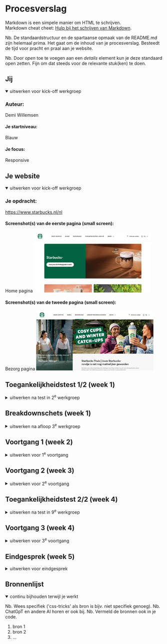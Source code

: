 # Procesverslag
Markdown is een simpele manier om HTML te schrijven.  
Markdown cheat cheet: [Hulp bij het schrijven van Markdown](https://github.com/adam-p/markdown-here/wiki/Markdown-Cheatsheet).

Nb. De standaardstructuur en de spartaanse opmaak van de README.md zijn helemaal prima. Het gaat om de inhoud van je procesverslag. Besteedt de tijd voor pracht en praal aan je website.

Nb. Door *open* toe te voegen aan een *details* element kun je deze standaard open zetten. Fijn om dat steeds voor de relevante stuk(ken) te doen.





## Jij

<details open>
  <summary>uitwerken voor kick-off werkgroep</summary>

  ### Auteur:
  Demi Willemsen

  #### Je startniveau:
  Blauw

  #### Je focus:
  Responsive
 
</details>





## Je website

<details open>
  <summary>uitwerken voor kick-off werkgroep</summary>

  ### Je opdracht:
  https://www.starbucks.nl/nl
  
  #### Screenshot(s) van de eerste pagina (small screen): 
  Home pagina 
  <img src="readme-images/homepagina-starbucks.png" width="375px" alt="omschrijving van de pagina">

  #### Screenshot(s) van de tweede pagina (small screen):
  Bezorg pagina 
  <img src="readme-images/bezorg-pagina.png" width="375px" alt="omschrijving van de pagina">
 
</details>



## Toegankelijkheidstest 1/2 (week 1)

<details>
  <summary>uitwerken na test in 2<sup>e</sup> werkgroep</summary>

  ### Bevindingen
  Lijst met je bevindingen die in de test naar voren kwamen:

  * De website maakt (te) veel gebruik van div's en classes etc. De code is niet netjes/semantisch.
  * De website is erg overzichtelijk, en gebruiksvriendelijk als het gaat om de lay-out. De knoppen(buttons) zijn de juiste groote op de telefoon.
  * Als je de website groter en kleiner maakt schuift alles op de juiste manier mee, niks blijft raar hangen of iets dergelijks.
  * De website maakt vrijwel geen gebruik van H1's (dus niet op elke pagina komt een H1 voor), voornamelijk heel veel h2's.
  * Niet elke img elements heeft een alt.
  * De website maakt geen gebruik van a elementen voor links.
  * Niet elke link is herkenbaar als link.
  * De website maakt vrijwel geen gebruik van button elementen voor buttons.


</details>



## Breakdownschets (week 1)

<details>
  <summary>uitwerken na afloop 3<sup>e</sup> werkgroep</summary>

  ### de hele pagina: 
  <img src="readme-images/Breakdown-schets.png" width="375px" alt="breakdown van de hele pagina">

  ### dynamisch deel (bijv menu): 
  <img src="readme-images/dummy-plaatje.jpg" width="375px" alt="breakdown van een dynamisch deel">

  ### wellicht nog een dynamisch deel (bijv filter): 
  <img src="readme-images/dummy-plaatje.jpg" width="375px" alt="breakdown van nog een dynamisch deel">

</details>





## Voortgang 1 (week 2)

<details>
  <summary>uitwerken voor 1<sup>e</sup> voortgang</summary>

  ### Stand van zaken
  hier dit ging goed & dit was lastig (neem ook screenshots op van delen van je website en code)

  het was voornamelijk heel erg inkomen in de code. Ik ben er niet goed in, dus was het extra lastig. nadat ik eenmaal een opzetje had ging het redelijk. Wat goed ging is dat wat ik deed ik ook terug zag op mijn site, dus geen errors of iets dergelijks. wat ik lastig vind, blijft voornamelijk het netjes opstellen van een code.


  ### Agenda voor meeting
  samen met je groepje opstellen

  | student 1      | student 2          | student 3    | student 4        |
  | ---            | ---                | ---          | ---              |
  | dit bespreken  | en dit             | en ik dit    | en dan ik dat    |
  | en dat ook nog | dit als er tijd is | nog een punt | dit wil ik zeker |
  | ...            | ...                | ...          | ...              |

  vragen van groepje:
  * melih: hoe maak ik mijn site responsive
  * bo: hoe maak ik een soort sarrousel met pijltjes, of dat met CSS of JS moet?
  * Eva: hoe kan ik mijn site stelen + implementeren in mijn html
  * mick: ziek
  * demi: hoe kan ik de kaart op een website gebruikbaar maken, dat je kan in en uitzoomen etc.

  ### Verslag van meeting
  hier na afloop snel de uitkomsten van de meeting vastleggen

  - Ik weet nu hoe ik de kaart in kan laden op mijn website. 
  - Ik weet nu dat veel websites svg gebruiken en zelf maken om icoontjes toe te passen op hun website. Dit ga ik zeker meenemen in mijn website, want starbucks maakt ook gebruik van svg icoontjes. Op die manier hoef ik niet moeilijk te doen met icoontjes zelf maken en inladen als png, want dat gaat uiteindelijk niet goed werken.
  - Ik weet nu dat als je wilt dat de screenreader een woord op z'n engels uitspreekt, dat je er lang:"en" aan toe kan voegen. Op die manier word het woord op zijn Engels uitgesproken.
  - Ik weet nu ook dat we op z'n minst 3 css stylepagina's moeten inleveren. 1 voor de basis, dus de kleuren, font, header en footer, want die zijn op elke pagina hetzelfde. 1 voor de main van de ene pagina, en 1 voor de main van de andere pagina.

</details>





## Voortgang 2 (week 3)

<details>
  <summary>uitwerken voor 2<sup>e</sup> voortgang</summary>

  ### Stand van zaken
  hier dit ging goed & dit was lastig (neem ook screenshots op van delen van je website en code)


  ### Agenda voor meeting
  samen met je groepje opstellen

  | student 1      | student 2          | student 3    | student 4        |
  | ---            | ---                | ---          | ---              |
  | dit bespreken  | en dit             | en ik dit    | en dan ik dat    |
  | en dat ook nog | dit als er tijd is | nog een punt | dit wil ik zeker |
  | ...            | ...                | ...          | ...              |


  ### Verslag van meeting
  hier na afloop snel de uitkomsten van de meeting vastleggen

  - punt 1
  - punt 2
  - nog een punt
- ...

</details>





## Toegankelijkheidstest 2/2 (week 4)

<details>
  <summary>uitwerken na test in 9<sup>e</sup> werkgroep</summary>

  ### Bevindingen
  Lijst met je bevindingen die in de test naar voren kwamen (geef ook aan wat er verbeterd is):

</details>





## Voortgang 3 (week 4)

<details>
  <summary>uitwerken voor 3<sup>e</sup> voortgang</summary>

  ### Stand van zaken
  hier dit ging goed & dit was lastig (neem ook screenshots op van delen van je website en code)


  ### Agenda voor meeting
  samen met je groepje opstellen

  | student 1      | student 2          | student 3    | student 4        |
  | ---            | ---                | ---          | ---              |
  | dit bespreken  | en dit             | en ik dit    | en dan ik dat    |
  | en dat ook nog | dit als er tijd is | nog een punt | dit wil ik zeker |
  | ...            | ...                | ...          | ...              |


  ### Verslag van meeting
  hier na afloop snel de uitkomsten van de meeting vastleggen

  - punt 1
  - punt 2
  - nog een punt
  - ...

</details>





## Eindgesprek (week 5)

<details>
  <summary>uitwerken voor eindgesprek</summary>

  ### Je uitkomst - karakteristiek screenshots:
  <img src="readme-images/dummy-plaatje.jpg" width="375px" alt="uitomst opdracht 1">


  ### Dit ging goed/Heb ik geleerd: 
  Korte omschrijving met plaatjes

  <img src="readme-images/dummy-plaatje.jpg" width="375px" alt="top">


  ### Dit was lastig/Is niet gelukt:
  Korte omschrijving met plaatjes

  <img src="readme-images/dummy-plaatje.jpg" width="375px" alt="bummer">
</details>





## Bronnenlijst

<details open>
  <summary>continu bijhouden terwijl je werkt</summary>

  Nb. Wees specifiek ('css-tricks' als bron is bijv. niet specifiek genoeg). 
  Nb. ChatGpT en andere AI horen er ook bij.
  Nb. Vermeld de bronnen ook in je code.

  1. bron 1
  2. bron 2
  3. ...

</details>